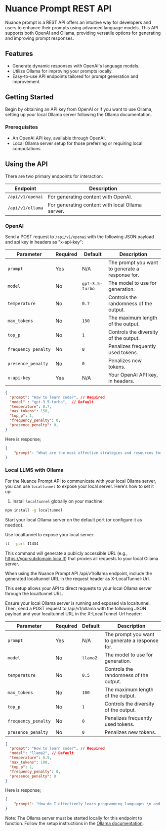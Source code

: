 # Nuance Prompt REST API

Nuance prompt is a REST API offers an intuitive way for developers and users to enhance their prompts using advanced language models. This API supports both OpenAI and Ollama, providing versatile options for generating and improving prompt responses.

## Features

- Generate dynamic responses with OpenAI's language models.
- Utilize Ollama for improving your prompts locally.
- Easy-to-use API endpoints tailored for prompt generation and improvement.

## Getting Started

Begin by obtaining an API key from OpenAI or if you want to use Ollama, setting up your local Ollama server following the Ollama documentation.

### Prerequisites

- An OpenAI API key, available through OpenAI.
- Local Ollama server setup for those preferring or requiring local computations.

## Using the API

There are two primary endpoints for interaction:

| Endpoint | Description |
| -------- | ----------- |
| `/api/v1/openai` | For generating content with OpenAI. |
| `/api/v1/ollama` | For generating content with local Ollama server. |

### OpenAI

Send a POST request to `/api/v1/openai` with the following JSON payload and api key in headers as "x-api-key":

| Parameter | Required | Default | Description |
| --------- | -------- | ------- | ----------- |
| `prompt` | Yes | N/A | The prompt you want to generate a response for. |
| `model` | No | `gpt-3.5-turbo` | The model to use for generation. |
| `temperature` | No | `0.7` | Controls the randomness of the output. |
| `max_tokens` | No | `150` | The maximum length of the output. |
| `top_p` | No | `1` | Controls the diversity of the output. |
| `frequency_penalty` | No | `0` | Penalizes frequently used tokens. |
| `presence_penalty` | No | `0` | Penalizes new tokens. |
| `x-api-key` | Yes | N/A | Your OpenAI API key, in headers. |


```json
{
  "prompt": "How to learn code?", // Required
  "model" : "gpt-3.5-turbo",  // Default
  "temperature": 0.7,
  "max_tokens": 150,
  "top_p": 1,
  "frequency_penalty": 0,
  "presence_penalty": 0,
}
```

Here is response;

```json
{
    "prompt": "What are the most effective strategies and resources for beginners to learn coding, especially for someone with no prior programming experience?"
}
```

### Local LLMS with Ollama

For the Nuance Prompt API to communicate with your local Ollama server, you can use `localtunnel` to expose your local server. Here's how to set it up:

1. Install `localtunnel` globally on your machine:

```bash
npm install -g localtunnel
```

Start your local Ollama server on the default port (or configure it as needed).

Use localtunnel to expose your local server:

```bash
lt --port 11434
```

This command will generate a publicly accessible URL (e.g., <https://yoursubdomain.loca.lt>) that proxies all requests to your local Ollama server.

When using the Nuance Prompt API /api/v1/ollama endpoint, include the generated localtunnel URL in the request header as X-LocalTunnel-Url.

This setup allows your API to direct requests to your local Ollama server through the localtunnel URL.


Ensure your local Ollama server is running and exposed via localtunnel. Then, send a POST request to /api/v1/ollama with the following JSON payload and your localtunnel URL in the X-LocalTunnel-Url header:

| Parameter | Required | Default | Description |
| --------- | -------- | ------- | ----------- |
| `prompt` | Yes | N/A | The prompt you want to generate a response for. |
| `model` | No | `llama2` | The model to use for generation. |
| `temperature` | No | `0.5` | Controls the randomness of the output. |
| `max_tokens` | No | `100` | The maximum length of the output. |
| `top_p` | No | `1` | Controls the diversity of the output. |
| `frequency_penalty` | No | `0` | Penalizes frequently used tokens. |
| `presence_penalty` | No | `0` | Penalizes new tokens. |

```json
{
  "prompt": "How to learn code?", // Required
  "model": "llama2", // Default
  "temperature": 0.5,
  "max_tokens": 100,
  "top_p": 1,
  "frequency_penalty": 0,
  "presence_penalty": 0
}
```

Here is response;

```json
{
    "prompt": "How do I effectively learn programming languages \n and develop practical coding skills to tackle real-world problems and projects? What are the best resources, strategies, and practices for acquiring knowledge and proficiency in software development?"
}
```

Note: The Ollama server must be started locally for this endpoint to function. Follow the setup instructions in the [Ollama documentation](https://github.com/ollama/ollama/blob/main/docs/api.md#generate-a-chat-completion).


